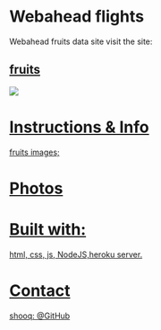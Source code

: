 # Webahead flights

Webahead fruits data site
visit the site:<a href="https://fruitsdata.herokuapp.com"><h2>fruits</h2>

<img src="https://previews.123rf.com/images/romastudio/romastudio1603/romastudio160300038/52915731-organic-fruits-background-studio-photography-of-different-fruits-on-old-wooden-table-high-resolution.jpg">

# Instructions & Info

fruits images;

# Photos

# Built with:

html, css, js, NodeJS,heroku server.

# Contact

shooq: [@GitHub](https://github.com/shoogkabiya) <br>
